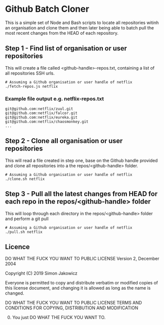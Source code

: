 # Github Batch Cloner

This is a simple set of Node and Bash scripts to locate all repositories witinh an organisation and clone them and then later being able to batch pull the most recent changes from the HEAD of each repository.

## Step 1 - Find list of organisation or user repositories

This will create a file called \<github-handle\>-repos.txt, containing a list of all repositories SSH urls.

```
# Assuming a Github organisation or user handle of netflix
./fetch-repos.js netflix
```

### Example file output e.g. netflix-repos.txt

```
git@github.com:netflix/zuul.git
git@github.com:netflix/falcor.git
git@github.com:netflix/eureka.git
git@github.com:netflix/chaosmonkey.git
...
```

## Step 2 - Clone all organisation or user repositories

This will read a file created in step one, base on the Github handle provided and clone all repositories into a the repos/\<github-handle\> folder.

```
# Assuming a Github organisation or user handle of netflix
./clone.sh netflix
```

## Step 3 - Pull all the latest changes from HEAD for each repo in the repos/\<github-handle\> folder

This will loop through each directory in the repos/\<github-handle\> folder and perform a git pull

```
# Assuming a Github organisation or user handle of netflix
./pull.sh netflix
```

## Licence

DO WHAT THE FUCK YOU WANT TO PUBLIC LICENSE
Version 2, December 2004
 
Copyright (C) 2019 Simon Jakowicz

Everyone is permitted to copy and distribute verbatim or modified
copies of this license document, and changing it is allowed as long
as the name is changed.
 
DO WHAT THE FUCK YOU WANT TO PUBLIC LICENSE
TERMS AND CONDITIONS FOR COPYING, DISTRIBUTION AND MODIFICATION

0. You just DO WHAT THE FUCK YOU WANT TO.